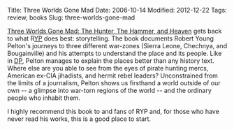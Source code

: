 Title: Three Worlds Gone Mad
Date: 2006-10-14
Modified: 2012-12-22
Tags: review, books
Slug: three-worlds-gone-mad

<a href="http://www.amazon.com/Three-Worlds-Gone-Mad-Dangerous/dp/1592281001/sr=8-1/qid=1160855042/ref=pd_bbs_sr_1/002-2718261-3479248?ie=UTF8" >Three Worlds Gone Mad: The Hunter, The Hammer, and Heaven</a> gets back to what R<a href="http://www.pig-monkey.com/2006/05/26/the-worlds-most-dangerous-places/">Y</a><a href="http://www.pig-monkey.com/2006/08/14/come-back-alive/">P</a> does best: storytelling. The book documents Robert Young Pelton's journeys to three different war-zones (Sierra Leone, Chechnya, and Bougainville) and his attempts to understand the place and its people. Like in <a href="http://www.pig-monkey.com/2006/05/26/the-worlds-most-dangerous-places/">DP</a>, Pelton manages to explain the places better than any history text. Where else are you able to see from the eyes of pirate hunting mercs, American ex-CIA jihadists, and hermit rebel leaders? Unconstrained from the limits of a journalism, Pelton shows us firsthand a world outside of our own -- a glimpse into war-torn regions of the world -- and the ordinary people who inhabit them.

I highly recommend this book to and fans of RYP and, for those who have never read his works, this is a good place to start.
